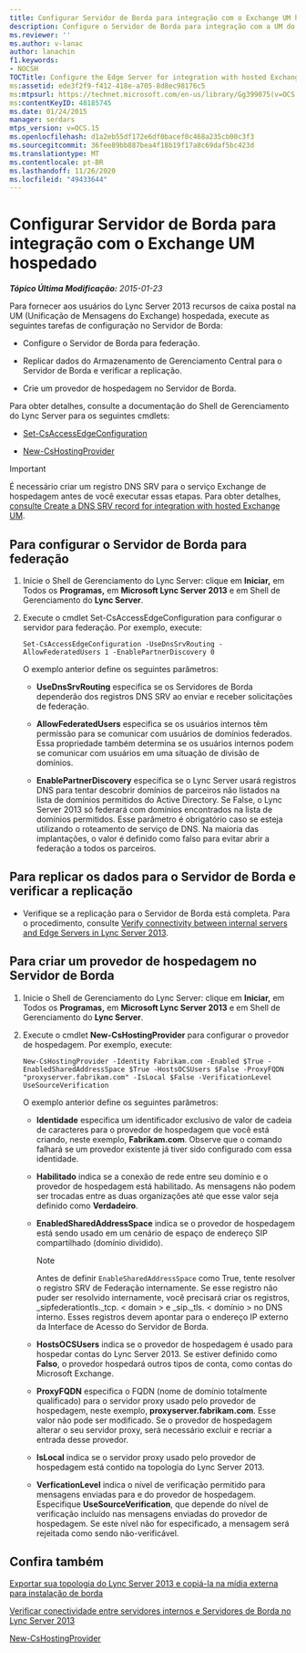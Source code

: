 ```yaml
---
title: Configurar Servidor de Borda para integração com o Exchange UM hospedado
description: Configure o Servidor de Borda para integração com a UM do Exchange hospedada.
ms.reviewer: ''
ms.author: v-lanac
author: lanachin
f1.keywords:
- NOCSH
TOCTitle: Configure the Edge Server for integration with hosted Exchange UM
ms:assetid: ede3f2f9-f412-418e-a705-8d8ec98176c5
ms:mtpsurl: https://technet.microsoft.com/en-us/library/Gg399075(v=OCS.15)
ms:contentKeyID: 48185745
ms.date: 01/24/2015
manager: serdars
mtps_version: v=OCS.15
ms.openlocfilehash: d1a2eb55df172e6df0bacef0c468a235cb00c3f3
ms.sourcegitcommit: 36fee89bb887bea4f18b19f17a8c69daf5bc423d
ms.translationtype: MT
ms.contentlocale: pt-BR
ms.lasthandoff: 11/26/2020
ms.locfileid: "49433644"
---
```

# <a name="configure-the-edge-server-for-integration-with-hosted-exchange-um"></a>Configurar Servidor de Borda para integração com o Exchange UM hospedado

<div data-xmlns="http://www.w3.org/1999/xhtml">

<div class="topic" data-xmlns="http://www.w3.org/1999/xhtml" data-msxsl="urn:schemas-microsoft-com:xslt" data-cs="https://msdn.microsoft.com/">

<div data-asp="https://msdn2.microsoft.com/asp">



</div>

<div id="mainSection">

<div id="mainBody">

<span> </span>

_**Tópico Última Modificação:** 2015-01-23_

Para fornecer aos usuários do Lync Server 2013 recursos de caixa postal na UM (Unificação de Mensagens do Exchange) hospedada, execute as seguintes tarefas de configuração no Servidor de Borda:

  - Configure o Servidor de Borda para federação.

  - Replicar dados do Armazenamento de Gerenciamento Central para o Servidor de Borda e verificar a replicação.

  - Crie um provedor de hospedagem no Servidor de Borda.

Para obter detalhes, consulte a documentação do Shell de Gerenciamento do Lync Server para os seguintes cmdlets:

  - [Set-CsAccessEdgeConfiguration](https://technet.microsoft.com/library/Gg413017(v=OCS.15))

  - [New-CsHostingProvider](https://technet.microsoft.com/library/Gg398490(v=OCS.15))

<div>


> [!IMPORTANT]
> É necessário criar um registro DNS SRV para o serviço Exchange de hospedagem antes de você executar essas etapas. Para obter detalhes, <A href="lync-server-2013-create-a-dns-srv-record-for-integration-with-hosted-exchange-um.md">consulte Create a DNS SRV record for integration with hosted Exchange UM</A>.



</div>

<div>

## <a name="to-configure-the-edge-server-for-federation"></a>Para configurar o Servidor de Borda para federação

1.  Inicie o Shell de Gerenciamento do Lync Server: clique em **Iniciar,** em Todos os **Programas,** em **Microsoft Lync Server 2013** e em Shell de Gerenciamento do **Lync Server**.

2.  Execute o cmdlet Set-CsAccessEdgeConfiguration para configurar o servidor para federação. Por exemplo, execute:
    
        Set-CsAccessEdgeConfiguration -UseDnsSrvRouting -AllowFederatedUsers 1 -EnablePartnerDiscovery 0
    
    O exemplo anterior define os seguintes parâmetros:
    
      - **UseDnsSrvRouting** especifica se os Servidores de Borda dependerão dos registros DNS SRV ao enviar e receber solicitações de federação.
    
      - **AllowFederatedUsers** especifica se os usuários internos têm permissão para se comunicar com usuários de domínios federados. Essa propriedade também determina se os usuários internos podem se comunicar com usuários em uma situação de divisão de domínios.
    
      - **EnablePartnerDiscovery** especifica se o Lync Server usará registros DNS para tentar descobrir domínios de parceiros não listados na lista de domínios permitidos do Active Directory. Se False, o Lync Server 2013 só federará com domínios encontrados na lista de domínios permitidos. Esse parâmetro é obrigatório caso se esteja utilizando o roteamento de serviço de DNS. Na maioria das implantações, o valor é definido como falso para evitar abrir a federação a todos os parceiros.

</div>

<div>

## <a name="to-replicate-data-to-the-edge-server-and-verify-the-replication"></a>Para replicar os dados para o Servidor de Borda e verificar a replicação

  - Verifique se a replicação para o Servidor de Borda está completa. Para o procedimento, consulte [Verify connectivity between internal servers and Edge Servers in Lync Server 2013](lync-server-2013-verify-connectivity-between-internal-servers-and-edge-servers.md).

</div>

<div>

## <a name="to-create-a-hosting-provider-on-the-edge-server"></a>Para criar um provedor de hospedagem no Servidor de Borda

1.  Inicie o Shell de Gerenciamento do Lync Server: clique em **Iniciar,** em Todos os **Programas,** em **Microsoft Lync Server 2013** e em Shell de Gerenciamento do **Lync Server**.

2.  Execute o cmdlet **New-CsHostingProvider** para configurar o provedor de hospedagem. Por exemplo, execute:
    
        New-CsHostingProvider -Identity Fabrikam.com -Enabled $True -EnabledSharedAddressSpace $True -HostsOCSUsers $False -ProxyFQDN "proxyserver.fabrikam.com" -IsLocal $False -VerificationLevel UseSourceVerification
    
    O exemplo anterior define os seguintes parâmetros:
    
      - **Identidade** especifica um identificador exclusivo de valor de cadeia de caracteres para o provedor de hospedagem que você está criando, neste exemplo, **Fabrikam.com**. Observe que o comando falhará se um provedor existente já tiver sido configurado com essa identidade.
    
      - **Habilitado** indica se a conexão de rede entre seu domínio e o provedor de hospedagem está habilitado. As mensagens não podem ser trocadas entre as duas organizações até que esse valor seja definido como **Verdadeiro**.
    
      - **EnabledSharedAddressSpace** indica se o provedor de hospedagem está sendo usado em um cenário de espaço de endereço SIP compartilhado (domínio dividido).
        
        <div>
        

        > [!NOTE]
        > Antes de definir <CODE>EnableSharedAddressSpace</CODE> como True, tente resolver o registro SRV de Federação internamente. Se esse registro não puder ser resolvido internamente, você precisará criar os registros, _sipfederationtls._tcp. &lt; domain &gt; e _sip._tls. &lt; domínio &gt; no DNS interno. Esses registros devem apontar para o endereço IP externo da Interface de Acesso do Servidor de Borda.

        
        </div>
    
      - **HostsOCSUsers** indica se o provedor de hospedagem é usado para hospedar contas do Lync Server 2013. Se estiver definido como **Falso**, o provedor hospedará outros tipos de conta, como contas do Microsoft Exchange.
    
      - **ProxyFQDN** especifica o FQDN (nome de domínio totalmente qualificado) para o servidor proxy usado pelo provedor de hospedagem, neste exemplo, **proxyserver.fabrikam.com**. Esse valor não pode ser modificado. Se o provedor de hospedagem alterar o seu servidor proxy, será necessário excluir e recriar a entrada desse provedor.
    
      - **IsLocal** indica se o servidor proxy usado pelo provedor de hospedagem está contido na topologia do Lync Server 2013.
    
      - **VerficationLevel** indica o nível de verificação permitido para mensagens enviadas para e do provedor de hospedagem. Especifique **UseSourceVerification**, que depende do nível de verificação incluído nas mensagens enviadas do provedor de hospedagem. Se este nível não for especificado, a mensagem será rejeitada como sendo não-verificável.

</div>

<div>

## <a name="see-also"></a>Confira também


[Exportar sua topologia do Lync Server 2013 e copiá-la na mídia externa para instalação de borda](lync-server-2013-export-your-topology-and-copy-it-to-external-media-for-edge-installation.md)  


[Verificar conectividade entre servidores internos e Servidores de Borda no Lync Server 2013](lync-server-2013-verify-connectivity-between-internal-servers-and-edge-servers.md)  


[New-CsHostingProvider](https://technet.microsoft.com/library/Gg398490(v=OCS.15))  
  

</div>

</div>

<span> </span>

</div>

</div>

</div>

